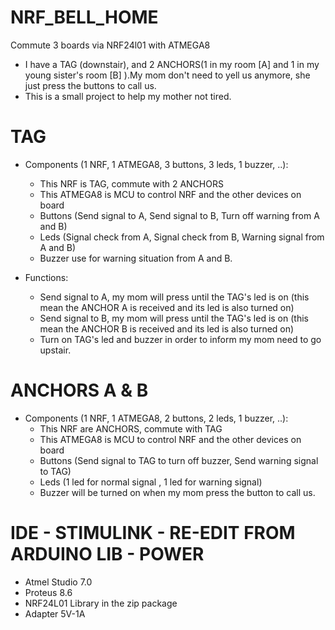 # NRF_BELL_HOME
Commute 3 boards via NRF24l01 with ATMEGA8

- I have a TAG (downstair), and 2 ANCHORS(1 in my room [A] and 1 in my young sister's room [B] ).My mom don't need to yell us anymore, she just press the buttons to call us.
- This is a small project to help my mother not tired.  
  
# TAG 
  - Components (1 NRF, 1 ATMEGA8, 3 buttons, 3 leds, 1 buzzer, ..): 
    + This NRF is TAG, commute with 2 ANCHORS
    + This ATMEGA8 is MCU to control NRF and the other devices on board
    + Buttons (Send signal to A, Send signal to B, Turn off warning from A and B)
    + Leds  (Signal check from A, Signal check from B, Warning signal from A and B)
    + Buzzer use for warning situation from A and B.
    
  - Functions:
    + Send signal to A, my mom will press until the TAG's led is on (this mean the ANCHOR A is received and its led is also turned on)
    + Send signal to B, my mom will press until the TAG's led is on (this mean the ANCHOR B is received and its led is also turned on)
    + Turn on TAG's led and buzzer in order to inform my mom need to go upstair.

# ANCHORS A & B 
  - Components (1 NRF, 1 ATMEGA8, 2 buttons, 2 leds, 1 buzzer, ..): 
    + This NRF are ANCHORS, commute with TAG
    + This ATMEGA8 is MCU to control NRF and the other devices on board
    + Buttons (Send signal to TAG to turn off buzzer, Send warning signal to TAG)
    + Leds  (1 led for normal signal , 1 led for warning signal)
    + Buzzer will be turned on when my mom press the button to call us.

# IDE - STIMULINK - RE-EDIT FROM ARDUINO LIB - POWER
  - Atmel Studio 7.0
  - Proteus 8.6
  - NRF24L01 Library in the zip package
  - Adapter 5V-1A
  
